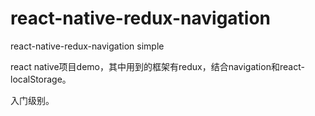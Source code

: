 # react-native-redux-navigation
react-native-redux-navigation simple

react native项目demo，其中用到的框架有redux，结合navigation和react-localStorage。

入门级别。
